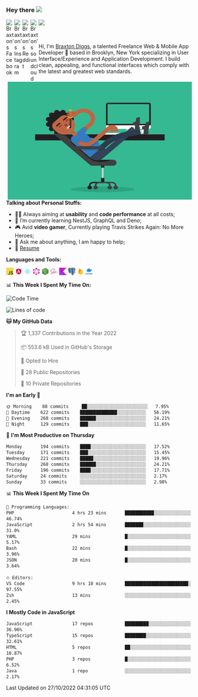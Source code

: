 ### Hey there <img src="https://media.giphy.com/media/hvRJCLFzcasrR4ia7z/giphy.gif" width="25">
<a href="https://www.facebook.com/BiggDiggz">
  <img align="left" alt="Braxton's Facebook" width="22px" src="https://cdn.jsdelivr.net/npm/simple-icons@v3/icons/facebook.svg" />
</a>
<a href="http://instagram.com/biggdiggz">
  <img align="left" alt="Braxton's Instagram" width="22px" src="https://cdn.jsdelivr.net/npm/simple-icons@v3/icons/instagram.svg" />
</a>
<a href="https://reddit.com/user/BiggDiggz/">
  <img align="left" alt="Braxton's Reddit" width="22px" src="https://cdn.jsdelivr.net/npm/simple-icons@v3/icons/reddit.svg" />
</a>
<a href="https://soundcloud.com/braxton-diggs">
  <img align="left" alt="Braxton's soundcloud" width="22px" src="https://cdn.jsdelivr.net/npm/simple-icons@v3/icons/soundcloud.svg" />
</a>

![](https://visitor-badge.glitch.me/badge?page_id=braxtondiggs.braxtondiggs)

<br />

Hi, I'm [Braxton Diggs](https://braxtondiggs.com/), a talented Freelance Web & Mobile App Developer 🚀 based in Brooklyn, New York specializing in User Interface/Experience and Application Development. I build clean, appealing, and functional interfaces which comply with the latest and greatest web standards.

  <img align="right" alt="GIF" src="https://github.com/braxtondiggs/braxtondiggs/blob/master/coder.gif?raw=true" width="500" height="320" />
  
**Talking about Personal Stuffs:**

- 🧑‍💻 Always aiming at **usability** and **code performance** at all costs;
- 🌱 I’m currently learning NestJS, GraphQL and Deno;
- 🎮 Avid **video gamer**, Currently playing Travis Strikes Again: No More Heroes;
- 💬 Ask me about anything, I am happy to help;
- 📝 [Resume](https://braxtondiggs.com/assets/resume/braxton-diggs.pdf)

**Languages and Tools:**  

<code><img height="20" src="https://raw.githubusercontent.com/github/explore/80688e429a7d4ef2fca1e82350fe8e3517d3494d/topics/javascript/javascript.png"></code>
<code><img height="20" src="https://raw.githubusercontent.com/github/explore/80688e429a7d4ef2fca1e82350fe8e3517d3494d/topics/angular/angular.png"></code>
<code><img height="20" src="https://raw.githubusercontent.com/github/explore/80688e429a7d4ef2fca1e82350fe8e3517d3494d/topics/react/react.png"></code>
<code><img height="20" src="https://raw.githubusercontent.com/github/explore/5c058a388828bb5fde0bcafd4bc867b5bb3f26f3/topics/graphql/graphql.png"></code>
<code><img height="20" src="https://raw.githubusercontent.com/github/explore/80688e429a7d4ef2fca1e82350fe8e3517d3494d/topics/nodejs/nodejs.png"></code>
<code><img height="20" src="https://raw.githubusercontent.com/github/explore/80688e429a7d4ef2fca1e82350fe8e3517d3494d/topics/sass/sass.png"></code>
<code><img height="20" src="https://raw.githubusercontent.com/github/explore/80688e429a7d4ef2fca1e82350fe8e3517d3494d/topics/kotlin/kotlin.png"></code>
<code><img height="20" src="https://raw.githubusercontent.com/github/explore/80688e429a7d4ef2fca1e82350fe8e3517d3494d/topics/postgresql/postgresql.png"></code>
<code><img height="20" src="https://raw.githubusercontent.com/github/explore/80688e429a7d4ef2fca1e82350fe8e3517d3494d/topics/firebase/firebase.png"></code>
<code><img height="20" src="https://raw.githubusercontent.com/github/explore/80688e429a7d4ef2fca1e82350fe8e3517d3494d/topics/docker/docker.png"></code>

📊 **This Week I Spent My Time On:**
<!--START_SECTION:waka-->
![Code Time](http://img.shields.io/badge/Code%20Time-4%2C956%20hrs%2013%20mins-blue)

![Lines of code](https://img.shields.io/badge/From%20Hello%20World%20I%27ve%20Written-1%20Million%20lines%20of%20code-blue)

**🐱 My GitHub Data** 

> 🏆 1,337 Contributions in the Year 2022
 > 
> 📦 553.6 kB Used in GitHub's Storage 
 > 
> 💼 Opted to Hire
 > 
> 📜 28 Public Repositories 
 > 
> 🔑 10 Private Repositories  
 > 
**I'm an Early 🐤** 

```text
🌞 Morning    88 commits     ██░░░░░░░░░░░░░░░░░░░░░░░   7.95% 
🌆 Daytime    622 commits    ██████████████░░░░░░░░░░░   56.19% 
🌃 Evening    268 commits    ██████░░░░░░░░░░░░░░░░░░░   24.21% 
🌙 Night      129 commits    ███░░░░░░░░░░░░░░░░░░░░░░   11.65%

```
📅 **I'm Most Productive on Thursday** 

```text
Monday       194 commits    ████░░░░░░░░░░░░░░░░░░░░░   17.52% 
Tuesday      171 commits    ███░░░░░░░░░░░░░░░░░░░░░░   15.45% 
Wednesday    221 commits    █████░░░░░░░░░░░░░░░░░░░░   19.96% 
Thursday     268 commits    ██████░░░░░░░░░░░░░░░░░░░   24.21% 
Friday       196 commits    ████░░░░░░░░░░░░░░░░░░░░░   17.71% 
Saturday     24 commits     ░░░░░░░░░░░░░░░░░░░░░░░░░   2.17% 
Sunday       33 commits     ░░░░░░░░░░░░░░░░░░░░░░░░░   2.98%

```


📊 **This Week I Spent My Time On** 

```text
💬 Programming Languages: 
PHP                      4 hrs 23 mins       ███████████░░░░░░░░░░░░░░   46.74% 
JavaScript               2 hrs 54 mins       ███████░░░░░░░░░░░░░░░░░░   31.0% 
YAML                     29 mins             █░░░░░░░░░░░░░░░░░░░░░░░░   5.17% 
Bash                     22 mins             █░░░░░░░░░░░░░░░░░░░░░░░░   3.96% 
JSON                     20 mins             █░░░░░░░░░░░░░░░░░░░░░░░░   3.64%

🔥 Editors: 
VS Code                  9 hrs 10 mins       ████████████████████████░   97.55% 
Zsh                      13 mins             ░░░░░░░░░░░░░░░░░░░░░░░░░   2.45%

```

**I Mostly Code in JavaScript** 

```text
JavaScript               17 repos            █████████░░░░░░░░░░░░░░░░   36.96% 
TypeScript               15 repos            ████████░░░░░░░░░░░░░░░░░   32.61% 
HTML                     5 repos             ██░░░░░░░░░░░░░░░░░░░░░░░   10.87% 
PHP                      3 repos             █░░░░░░░░░░░░░░░░░░░░░░░░   6.52% 
Java                     1 repo              ░░░░░░░░░░░░░░░░░░░░░░░░░   2.17%

```



 Last Updated on 27/10/2022 04:31:05 UTC
<!--END_SECTION:waka-->

